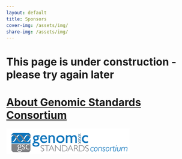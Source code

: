 ```yaml
---
layout: default
title: Sponsors
cover-img: /assets/img/
share-img: /assets/img/
---
```


# This page is under construction - please try again later


# [About Genomic Standards Consortium](https://www.gensc.org/)
![GenSC logo](../assets/img/gsc_logo_sml.png)







